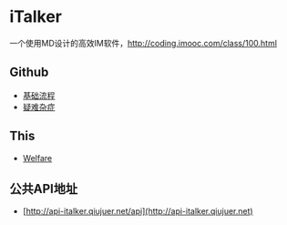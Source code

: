 # iTalker
一个使用MD设计的高效IM软件，http://coding.imooc.com/class/100.html

## Github
- [基础流程](https://github.com/qiujuer/iTalker)
- [疑难杂症](https://github.com/qiujuer/iTalker/issues)

## This
- [Welfare](https://git1.imooc.com/Project/coding-100/wiki/Welfare)

## 公共API地址
- [http://api-italker.qiujuer.net/api](http://api-italker.qiujuer.net)